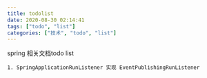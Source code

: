 ```yaml
---
title: todolist
date: 2020-08-30 02:14:41
tags: ["todo", "list"]
categories: ["技术", "todo", "list"]
---
```


spring 相关文档todo list

    1. SpringApplicationRunListener 实现 EventPublishingRunListener
